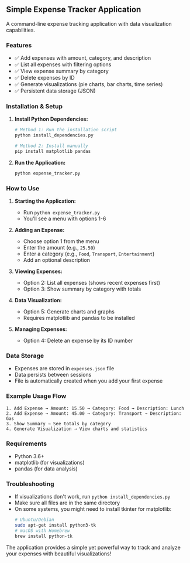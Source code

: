 ## Simple Expense Tracker Application

A command-line expense tracking application with data visualization capabilities.

### Features
- ✅ Add expenses with amount, category, and description
- ✅ List all expenses with filtering options
- ✅ View expense summary by category
- ✅ Delete expenses by ID
- ✅ Generate visualizations (pie charts, bar charts, time series)
- ✅ Persistent data storage (JSON)

### Installation & Setup

1. **Install Python Dependencies:**
   ```bash
   # Method 1: Run the installation script
   python install_dependencies.py
   
   # Method 2: Install manually
   pip install matplotlib pandas
   ```

2. **Run the Application:**
   ```bash
   python expense_tracker.py
   ```

### How to Use

1. **Starting the Application:**
   - Run `python expense_tracker.py`
   - You'll see a menu with options 1-6

2. **Adding an Expense:**
   - Choose option 1 from the menu
   - Enter the amount (e.g., `25.50`)
   - Enter a category (e.g., `Food`, `Transport`, `Entertainment`)
   - Add an optional description

3. **Viewing Expenses:**
   - Option 2: List all expenses (shows recent expenses first)
   - Option 3: Show summary by category with totals

4. **Data Visualization:**
   - Option 5: Generate charts and graphs
   - Requires matplotlib and pandas to be installed

5. **Managing Expenses:**
   - Option 4: Delete an expense by its ID number

### Data Storage
- Expenses are stored in `expenses.json` file
- Data persists between sessions
- File is automatically created when you add your first expense

### Example Usage Flow
```
1. Add Expense → Amount: 15.50 → Category: Food → Description: Lunch
2. Add Expense → Amount: 45.00 → Category: Transport → Description: Gas
3. Show Summary → See totals by category
4. Generate Visualization → View charts and statistics
```

### Requirements
- Python 3.6+
- matplotlib (for visualizations)
- pandas (for data analysis)

### Troubleshooting
- If visualizations don't work, run `python install_dependencies.py`
- Make sure all files are in the same directory
- On some systems, you might need to install tkinter for matplotlib:
  ```bash
  # Ubuntu/Debian
  sudo apt-get install python3-tk
  # macOS with Homebrew
  brew install python-tk
  ```

The application provides a simple yet powerful way to track and analyze your expenses with beautiful visualizations!